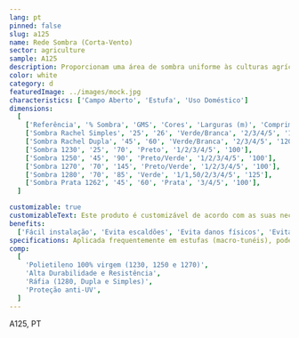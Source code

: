 ```yaml
---
lang: pt
pinned: false
slug: a125
name: Rede Sombra (Corta-Vento)
sector: agriculture
sample: A125
description: Proporcionam uma área de sombra uniforme às culturas agrícolas, controlando a incidência da luz solar nas mesmas e, assim, evitando acidentes fisiológicos como escaldões. Evita a dessiminação de doenças culturais, assim como danos físicos causados pelo vento.
color: white
category: d
featuredImage: ../images/mock.jpg
characteristics: ['Campo Aberto', 'Estufa', 'Uso Doméstico']
dimensions:
  [
    ['Referência', '% Sombra', 'GMS', 'Cores', 'Larguras (m)', 'Comprimento (m)'],
    ['Sombra Rachel Simples', '25', '26', 'Verde/Branca', '2/3/4/5', '120'],
    ['Sombra Rachel Dupla', '45', '60', 'Verde/Branca', '2/3/4/5', '120'],
    ['Sombra 1230', '25', '70', 'Preto', '1/2/3/4/5', '100'],
    ['Sombra 1250', '45', '90', 'Preto/Verde', '1/2/3/4/5', '100'],
    ['Sombra 1270', '70', '145', 'Preto/Verde', '1/2/3/4/5', '100'],
    ['Sombra 1280', '70', '85', 'Verde', '1/1,50/2/3/4/5', '125'],
    ['Sombra Prata 1262', '45', '60', 'Prata', '3/4/5', '100'],
  ]

customizable: true
customizableText: Este produto é customizável de acordo com as suas necessidades. Contacte-nos para mais informações.
benefits:
  ['Fácil instalação', 'Evita escaldões', 'Evita danos físicos', 'Evita dessiminação de doenças']
specifications: Aplicada frequentemente em estufas (macro-tunéis), pode também ser utilizada como rede de abrigo, corta-vento, vedação, ou, ainda, na pecuária como abrigo do gado. Também poderão ter aplicação como redes de cobertura em parques de estacionamento e/ou piscinas.
comp:
  [
    'Polietileno 100% virgem (1230, 1250 e 1270)',
    'Alta Durabilidade e Resistência',
    'Ráfia (1280, Dupla e Simples)',
    'Proteção anti-UV',
  ]
---
```


A125, PT
